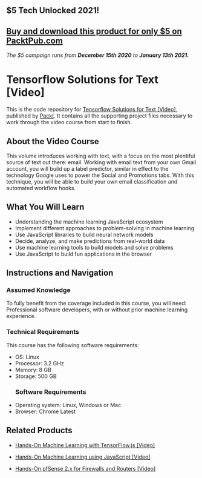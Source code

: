 ## $5 Tech Unlocked 2021!
[Buy and download this product for only $5 on PacktPub.com](https://www.packtpub.com/)
-----
*The $5 campaign         runs from __December 15th 2020__ to __January 13th 2021.__*

# Tensorflow Solutions for Text [Video]
This is the code repository for [Tensorflow Solutions for Text [Video]](https://www.packtpub.com/big-data-and-business-intelligence/tensorflow-solutions-text-video?utm_source=github&utm_medium=repository&utm_campaign=9781788399180), published by [Packt](https://www.packtpub.com/?utm_source=github). It contains all the supporting project files necessary to work through the video course from start to finish.
## About the Video Course
This volume introduces working with text, with a focus on the most plentiful source of text out there: email. Working with email text from your own Gmail account, you will build up a label predictor, similar in effect to the technology Google uses to power the Social and Promotions tabs. With this technique, you will be able to build your own email classification and automated workflow hooks.

<H2>What You Will Learn</H2>
<DIV class=book-info-will-learn-text>
<UL>
<LI>Understanding the machine learning JavaScript ecosystem 
<LI>Implement different approaches to problem-solving in machine learning 
<LI>Use JavaScript libraries to build neural network models 
<LI>Decide, analyze, and make predictions from real-world data 
<LI>Use machine learning tools to build models and solve problems 
<LI>Use JavaScript to build fun applications in the browser </LI></UL></DIV>

## Instructions and Navigation
### Assumed Knowledge
To fully benefit from the coverage included in this course, you will need:<br/>
Professional software developers, with or without prior machine learning experience.		
### Technical Requirements
This course has the following software requirements:<br/>
<UL>
<LI>OS: Linux</LI>
<LI>Processor: 3.2 GHz</LI>
<LI>Memory: 8 GB</LI>
<LI>Storage: 500 GB</LI>

### Software Requirements
<LI>Operating system: Linux, Windows or Mac</LI>
<LI>Browser: Chrome Latest</LI></UL>


## Related Products
* [Hands-On Machine Learning with TensorFlow.js [Video]](https://www.packtpub.com/application-development/hands-machine-learning-tensorflowjs-video?utm_source=github&utm_medium=repository&utm_campaign=9781789613155)

* [Hands-On Machine Learning using JavaScript [Video]](https://www.packtpub.com/application-development/hands-machine-learning-using-javascript-video?utm_source=github&utm_medium=repository&utm_campaign=9781789613360)

* [Hands-On pfSense 2.x for Firewalls and Routers [Video]](https://www.packtpub.com/networking-and-servers/hands-pfsense-2x-firewalls-and-routers-video?utm_source=github&utm_medium=repository&utm_campaign=9781789805017)

